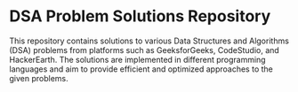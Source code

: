 # DSA Problem Solutions Repository

This repository contains solutions to various Data Structures and Algorithms (DSA) problems from platforms such as GeeksforGeeks, CodeStudio, and HackerEarth. The solutions are implemented in different programming languages and aim to provide efficient and optimized approaches to the given problems.
